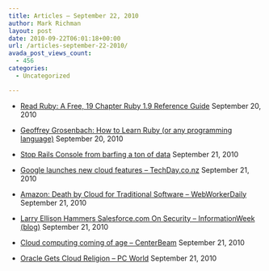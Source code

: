 ```yaml
---
title: Articles – September 22, 2010
author: Mark Richman
layout: post
date: 2010-09-22T06:01:18+00:00
url: /articles-september-22-2010/
avada_post_views_count:
  - 456
categories:
  - Uncategorized

---
```

  * [Read Ruby: A Free, 19 Chapter Ruby 1.9 Reference Guide][1]
September 20, 2010 

  * [Geoffrey Grosenbach: How to Learn Ruby (or any programming language)][2]
September 20, 2010 

  * [Stop Rails Console from barfing a ton of data][3]
September 21, 2010 

  * [Google launches new cloud features &#8211; TechDay.co.nz][4]
September 21, 2010 

  * [Amazon: Death by Cloud for Traditional Software &#8211; WebWorkerDaily][5]
September 21, 2010 

  * [Larry Ellison Hammers Salesforce.com On Security &#8211; InformationWeek (blog)][6]
September 21, 2010 

  * [Cloud computing coming of age &#8211; CenterBeam][7]
September 21, 2010 

  * [Oracle Gets Cloud Religion &#8211; PC World][8]
September 21, 2010 </ul>

 [1]: http://feedproxy.google.com/~r/RubyInside/~3/_5a1tXQZIaA/free-ruby-book-3794.html
 [2]: http://feedproxy.google.com/~r/Rubyflow/~3/ZB9tjNEAdXo/4533
 [3]: http://feedproxy.google.com/~r/Rubyflow/~3/oLgtKAvdoFk/4543
 [4]: http://news.google.com/news/url?sa=t&fd=R&usg=AFQjCNH-z0R0Qm0vH03cvWlFLpbdc1B_QQ&url=http://www.techday.co.nz/itbrief/news/google-launches-new-cloud-features/18014/5/
 [5]: http://news.google.com/news/url?sa=t&fd=R&usg=AFQjCNHNbc2lH5UtAE-5QLB9E3hW8FH__g&url=http://cloud.gigaom.com/2010/09/21/amazon-death-by-cloud-for-traditional-software/?utm_source%3Dwebworkerdaily%26utm_medium%3Dspecialtopics
 [6]: http://news.google.com/news/url?sa=t&fd=R&usg=AFQjCNEgXOyo-ATNl2i4O5DM3PF_tbktTA&url=http://www.informationweek.com/blog/main/archives/2010/09/larry_ellison_h.html
 [7]: http://news.google.com/news/url?sa=t&fd=R&usg=AFQjCNEL_5ZBhaX4k_SaYGVbwryU2O1Shg&url=http://www.centerbeam.com/news/Cloud-Computing/Cloud-computing-coming-of-age-CBOID69094439-GRPOID50590013/View.aspx
 [8]: http://news.google.com/news/url?sa=t&fd=R&usg=AFQjCNGECIbegWoEvx_fhmhplzG-UiSFnA&url=http://www.pcworld.com/businesscenter/article/205915/oracle_gets_cloud_religion.html